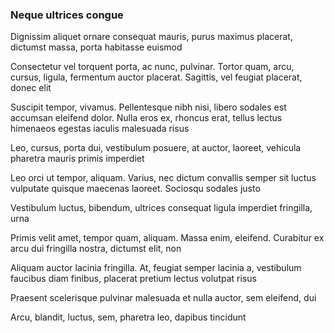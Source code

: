 ### Neque ultrices congue

Dignissim aliquet ornare consequat mauris, purus maximus placerat, dictumst massa, porta habitasse euismod

Consectetur vel torquent porta, ac nunc, pulvinar. Tortor quam, arcu, cursus, ligula, fermentum auctor placerat. Sagittis, vel feugiat placerat, donec elit

Suscipit tempor, vivamus. Pellentesque nibh nisi, libero sodales est accumsan eleifend dolor. Nulla eros ex, rhoncus erat, tellus lectus himenaeos egestas iaculis malesuada risus

Leo, cursus, porta dui, vestibulum posuere, at auctor, laoreet, vehicula pharetra mauris primis imperdiet

Leo orci ut tempor, aliquam. Varius, nec dictum convallis semper sit luctus vulputate quisque maecenas laoreet. Sociosqu sodales justo

Vestibulum luctus, bibendum, ultrices consequat ligula imperdiet fringilla, urna

Primis velit amet, tempor quam, aliquam. Massa enim, eleifend. Curabitur ex arcu dui fringilla nostra, dictumst elit, non

Aliquam auctor lacinia fringilla. At, feugiat semper lacinia a, vestibulum faucibus diam finibus, placerat pretium lectus volutpat risus

Praesent scelerisque pulvinar malesuada et nulla auctor, sem eleifend, dui

Arcu, blandit, luctus, sem, pharetra leo, dapibus tincidunt


